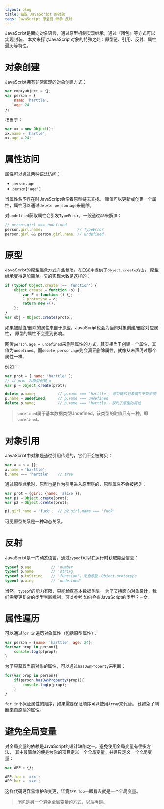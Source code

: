 ```yaml
---
layout: blog
title: 细说 JavaScript 的对象
tags: JavaScript 原型链 继承 反射
---
```


JavaScript是面向对象语言，通过原型机制实现继承，通过『闭包』等方式可以实现封装。
本文来探讨JavaScript对象的特殊之处：原型链、引用、反射、属性遍历等特性。

# 对象创建

JavaScript拥有非常直观的对象创建方式：

```javascript
var emptyObject = {};
var person = {
    name: 'harttle',
    age: 24
};
```

相当于：

```javascript
var xx = new Object(); 
xx.name = 'hartle'; 
xx.age = 24;
```

# 属性访问

属性可以通过两种语法访问：

* `person.age`
* `person['age']`

当属性名不存在时JavaScript会沿着原型链去查找。
赋值可以更新或创建一个属性，属性可以通过`delete person.age`来删除。

对`undefined`获取属性会引发`TypeError`，一般通过`&&`来解决：

```javascript
// person.girl === undefined
person.girl.name;                // TypeError
person.girl && person.girl.name; // undefined
```

<!--more-->

# 原型

JavaScript的原型继承方式有些繁琐，在[ES6][es6]中提供了`Object.create`方法，
原型继承变得更加简单。它的实现大致是这样的：

```javascript
if (typeof Object.create !== 'function') {
    Object.create = function (o) {
        var F = function () {};
        F.prototype = o;
        return new F();
    };
}
var obj = Object.create(proto);
```

如果被赋值/删除的属性来自于原型，JavaScript也会为当前对象创建/删除对应属性，
原型的属性不会受到影响。

网传`person.age = undefined`来删除属性的方式，其实相当于创建一个属性，其值为`undefined`。而`delete person.age`则会真正删除属性，就像从未声明过那个属性一样。

例如：

```javascript
var prot = { name: 'harttle' };
// 以 prot 为原型创建 p
var p = Object.create(prot);

delete p.name;          // p.name === 'harttle', 原型链的对象属性不受影响
p.name = undefined;     // p.name === undefined
delete p.name;          // p.name === 'harttle'，获取了原型的属性
```

> `undefined`属于基本数据类型Undefined，该类型的取值只有一种，即`undefined`。

# 对象引用

JavaScript中对象是通过引用传递的，它们不会被拷贝：

```javascript
var a = b = {};
a.name = 'harttle';
b.name === 'harttle'    // true
```

通过原型继承时，原型也是作为引用进入原型链的，原型属性不会被拷贝：

```javascript
var prot = {girl: {name: 'alice'}};
var p1 = Object.create(prot);
var p2 = Object.create(prot);

p1.girl.name = 'fuck';  // p2.girl.name === 'fuck'
```

可见原型关系是一种动态关系。

# 反射

JavaScript是一门动态语言，通过`typeof`可以在运行时获取类型信息：

```javascript
typeof p.age         // 'number'
typeof p.name        // 'string'
typeof p.toString    // 'function'，来自原型：Object.prototype
typeof p.wing        // 'undefined'
```

当然，`typeof`的能力有限，只能检查基本数据类型。
为了支持面向对象设计，我们需要更复杂的类型判断机制，可以参考
[如何检查JavaScript的类型？][js-type]一文。

# 属性遍历

可以通过`for in`遍历对象属性（包括原型属性）：

```javascript
var person = {name: 'harttle', age: 24};
for(var prop in person){
    console.log(p[prop);
}
```

为了只获取当前对象的属性，可以通过`hasOwnProperty`来判断：

```javascript
for(var prop in person){
    if(person.hasOwnProperty(prop)){
        console.log(p[prop);
    }
}
```

`for in`不保证属性的顺序，如果需要保证顺序可以使用`Array`来代替。
还避免了判断来自原型的属性。

# 避免全局变量

对全局变量的依赖是JavaScript的设计缺陷之一。避免使用全局变量有很多方法，
其中最简单的便是为你的项目定义一个全局变量，并且只定义一个全局变量：

```javascript
var APP = {};

APP.foo = 'xxx';
APP.bar = 'xxx';
```

这样代码更容易维护和变更，毕竟`APP.foo`一眼看去就是一个全局变量。

> 闭包是另一个避免全局变量的方式，以后再谈。

[js-type]: /2015/09/18/js-type-checking.html
[es6]: https://nodejs.org/en/docs/es6/
